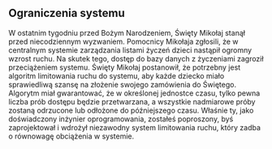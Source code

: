 ## Ograniczenia systemu

W ostatnim tygodniu przed Bożym Narodzeniem, Święty Mikołaj stanął przed niecodziennym wyzwaniem. Pomocnicy Mikołaja zgłosili, że w centralnym systemie zarządzania listami życzeń dzieci nastąpił ogromny wzrost ruchu. Na skutek tego, dostęp do bazy danych z życzeniami zagroził przeciążeniem systemu. Święty Mikołaj postanowił, że potrzebny jest algoritm limitowania ruchu do systemu, aby każde dziecko miało sprawiedliwą szansę na złożenie swojego zamówienia do Świętego. Algorytm miał gwarantować, że w określonej jednostce czasu, tylko pewna liczba prób dostępu będzie przetwarzana, a wszystkie nadmiarowe próby zostaną odrzucone lub odłożone do późniejszego czasu. Właśnie ty, jako doświadczony inżynier oprogramowania, zostałeś poproszony, byś zaprojektował i wdrożył niezawodny system limitowania ruchu, który zadba o równowagę obciążenia w systemie.
